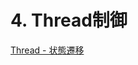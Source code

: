 # 4. Thread制御

[Thread - 状態遷移](4%20Thread%E5%88%B6%E5%BE%A1%2021662cef73508049a475fcc892db088d/Thread%20-%20%E7%8A%B6%E6%85%8B%E9%81%B7%E7%A7%BB%2021062cef7350801fbbc1efb26ef20ff3.md)